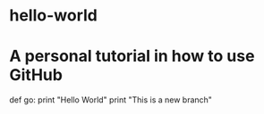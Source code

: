 # hello-world
# A personal tutorial in how to use GitHub

def go:
  print "Hello World"
  print "This is a new branch"
